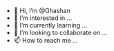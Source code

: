 - 👋 Hi, I’m @Ghashan
- 👀 I’m interested in ...
- 🌱 I’m currently learning ...
- 💞️ I’m looking to collaborate on ...
- 📫 How to reach me ...

<!---
Ghashan/Ghashan is a ✨ special ✨ repository because its `README.md` (this file) appears on your GitHub profile.
You can click the Preview link to take a look at your changes.
--->
